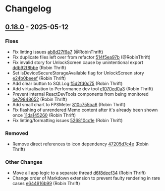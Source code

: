 # Changelog

## [0.18.0](https://github.com/RobinThrift/conveyor/releases/tag/v0.18.0) - 2025-05-12

### <!-- 1 -->Fixes

- Fix linting issues [ab8d27f6a7](https://github.com/RobinThrift/conveyor/commit/ab8d27f6a730f20b4ca5da7e034d2d2441095a76) (@RobinThrift)
- Fix duplicate files left over from refactor [514f5ea97b](https://github.com/RobinThrift/conveyor/commit/514f5ea97bdfea497c4822aa98b7a12dca5370d6) (@RobinThrift)
- Fix invalid story for UnlockScreen cause by unintentional export [ddb92f8bbe](https://github.com/RobinThrift/conveyor/commit/ddb92f8bbe75f1b79b8c6bc1cd3d286957fc61a3) (Robin Thrift)
- Set isDeviceSecureStorageAvailable flag for UnlockScreen story [e24b0beeef](https://github.com/RobinThrift/conveyor/commit/e24b0beeef9607aceccb53ec3cc902a3f059c81e) (Robin Thrift)
- Add clear button to SQLLog [f5d2fd0c75](https://github.com/RobinThrift/conveyor/commit/f5d2fd0c750c4a280fbdd3770faec6924877547d) (Robin Thrift)
- Add virtualisation to Performance dev tool [e1070ed0a3](https://github.com/RobinThrift/conveyor/commit/e1070ed0a31558980f1c6a1210a1dae9a53a5a3c) (Robin Thrift)
- Prevent internal ReactDevTools components from being monitored [be79848652](https://github.com/RobinThrift/conveyor/commit/be798486526418fe61038496cda8d17c0c18338b) (Robin Thrift)
- Add small chart to FPSMeter [810c755ba6](https://github.com/RobinThrift/conveyor/commit/810c755ba6045c56b7f913e7d5020866f320370d) (Robin Thrift)
- Fix flashing of unrendered Memo content after it's already been shown once [11da145260](https://github.com/RobinThrift/conveyor/commit/11da145260b521655b6df1e6800fcd2684aef08b) (Robin Thrift)
- Fix linting/formatting issues [526810cc1e](https://github.com/RobinThrift/conveyor/commit/526810cc1ea0b2917a0152899b52b50ba66a945c) (Robin Thrift)

### <!-- 5 -->Removed

- Remove direct references to icon dependency [47205d7c4e](https://github.com/RobinThrift/conveyor/commit/47205d7c4e083f7b738f91332b3cea5df354796f) (Robin Thrift)

### <!-- 6 -->Other Changes

- Move all app logic to a separate thread [d6f8deef34](https://github.com/RobinThrift/conveyor/commit/d6f8deef34445e2be63ac18ed9054d04b75e1768) (Robin Thrift)
- Change order of Markdown extension to prevent faulty rendering in rare cases [e644916b99](https://github.com/RobinThrift/conveyor/commit/e644916b996539a7d521d93a0f997a68c59186d7) (Robin Thrift)

[0.18.0]: https://github.com/RobinThrift/conveyor/compare/v0.17.0..v0.18.0

